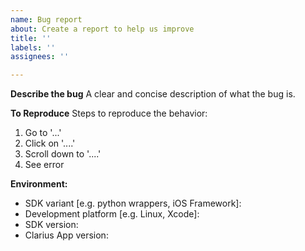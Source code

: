 ```yaml
---
name: Bug report
about: Create a report to help us improve
title: ''
labels: ''
assignees: ''

---
```


**Describe the bug**
A clear and concise description of what the bug is.

**To Reproduce**
Steps to reproduce the behavior:
1. Go to '...'
2. Click on '....'
3. Scroll down to '....'
4. See error

**Environment:**
- SDK variant [e.g. python wrappers, iOS Framework]:
- Development platform [e.g. Linux, Xcode]:
- SDK version:
- Clarius App version:
